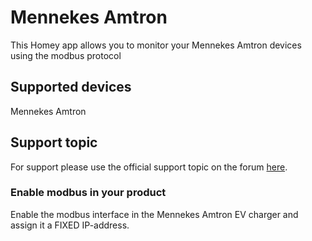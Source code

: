 # Mennekes Amtron
This Homey app allows you to monitor your Mennekes Amtron devices using the modbus protocol

## Supported devices
Mennekes Amtron


## Support topic
For support please use the official support topic on the forum [here](https://todo).

### Enable modbus in your product
Enable the modbus interface in the Mennekes Amtron EV charger and assign it a FIXED IP-address.
